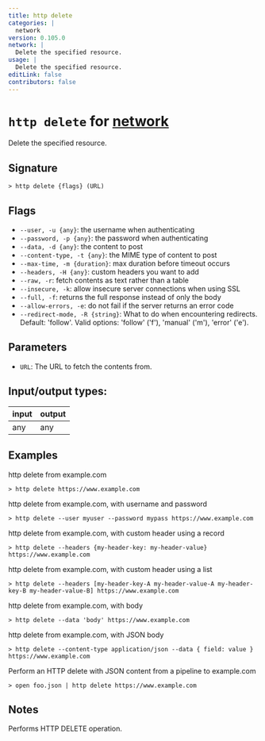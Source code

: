 ```yaml
---
title: http delete
categories: |
  network
version: 0.105.0
network: |
  Delete the specified resource.
usage: |
  Delete the specified resource.
editLink: false
contributors: false
---
```

<!-- This file is automatically generated. Please edit the command in https://github.com/nushell/nushell instead. -->

# `http delete` for [network](/commands/categories/network.md)

<div class='command-title'>Delete the specified resource.</div>

## Signature

```> http delete {flags} (URL)```

## Flags

 -  `--user, -u {any}`: the username when authenticating
 -  `--password, -p {any}`: the password when authenticating
 -  `--data, -d {any}`: the content to post
 -  `--content-type, -t {any}`: the MIME type of content to post
 -  `--max-time, -m {duration}`: max duration before timeout occurs
 -  `--headers, -H {any}`: custom headers you want to add
 -  `--raw, -r`: fetch contents as text rather than a table
 -  `--insecure, -k`: allow insecure server connections when using SSL
 -  `--full, -f`: returns the full response instead of only the body
 -  `--allow-errors, -e`: do not fail if the server returns an error code
 -  `--redirect-mode, -R {string}`: What to do when encountering redirects. Default: 'follow'. Valid options: 'follow' ('f'), 'manual' ('m'), 'error' ('e').

## Parameters

 -  `URL`: The URL to fetch the contents from.


## Input/output types:

| input | output |
| ----- | ------ |
| any   | any    |
## Examples

http delete from example.com
```nu
> http delete https://www.example.com

```

http delete from example.com, with username and password
```nu
> http delete --user myuser --password mypass https://www.example.com

```

http delete from example.com, with custom header using a record
```nu
> http delete --headers {my-header-key: my-header-value} https://www.example.com

```

http delete from example.com, with custom header using a list
```nu
> http delete --headers [my-header-key-A my-header-value-A my-header-key-B my-header-value-B] https://www.example.com

```

http delete from example.com, with body
```nu
> http delete --data 'body' https://www.example.com

```

http delete from example.com, with JSON body
```nu
> http delete --content-type application/json --data { field: value } https://www.example.com

```

Perform an HTTP delete with JSON content from a pipeline to example.com
```nu
> open foo.json | http delete https://www.example.com

```

## Notes
Performs HTTP DELETE operation.